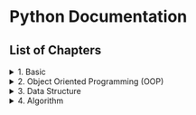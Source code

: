 # Python Documentation
## List of Chapters
<details>
<summary>1. Basic</summary>
    Data types, Values and Variables
    
</details>
<details>
<summary>2. Object Oriented Programming (OOP)</summary>
</details>
<details>
<summary>3. Data Structure</summary>
</details>
<details>
<summary>4. Algorithm</summary>
</details>
